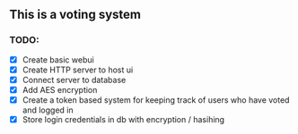 ## This is a voting system

### TODO:
- [x] Create basic webui
- [x] Create HTTP server to host ui
- [x] Connect server to database
- [x] Add AES encryption
- [x] Create a token based system for keeping track of users who have voted and logged in
- [x] Store login credentials in db with encryption / hasihing

[^1]: Vukašin Vulović 2022